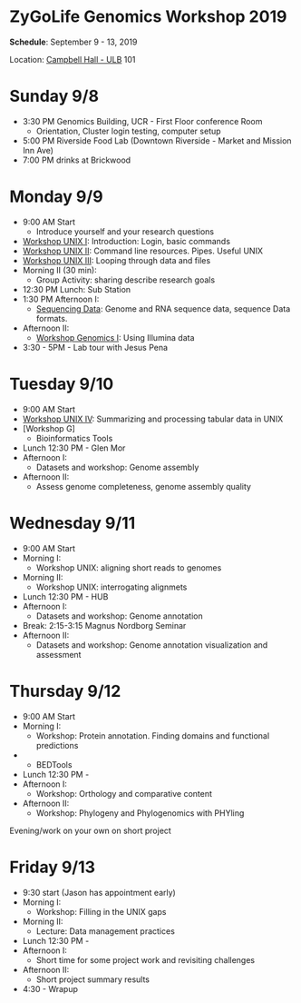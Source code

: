 # ZyGoLife Genomics Workshop 2019


**Schedule**: September 9 - 13, 2019

Location: [Campbell Hall - ULB](https://campusmap.ucr.edu/?loc=ULB) 101

Sunday 9/8
==========
   * 3:30 PM Genomics Building, UCR - First Floor conference Room
     - Orientation, Cluster login testing, computer setup
   * 5:00 PM Riverside Food Lab (Downtown Riverside - Market and Mission Inn Ave)
   * 7:00 PM drinks at Brickwood

Monday 9/9
=========
  * 9:00 AM Start
      - Introduce yourself and your research questions
  * [Workshop UNIX I](UNIX_Basics/Beginnings): Introduction: Login, basic commands
  * [Workshop UNIX II](UNIX_Basics/RunningTools): Command line resources. Pipes. Useful UNIX
  * [Workshop UNIX III](UNIX_Basics/ProgrammingBash): Looping through data and files
  * Morning II (30 min):
    - Group Activity: sharing describe research goals
  * 12:30 PM Lunch: Sub Station
  * 1:30 PM Afternoon I:
    - [Sequencing Data](Genomics/SequencingData): Genome and RNA sequence data, sequence Data formats.
  * Afternoon II:
      - [Workshop Genomics I](Genomics/ShortReadAlignment): Using Illumina data
   * 3:30 - 5PM - Lab tour with Jesus Pena

Tuesday 9/10
=============
   * 9:00 AM Start
   * [Workshop UNIX IV](UNIX_Basics/TabularData): Summarizing and processing tabular data in UNIX
   * [Workshop G]
      - Bioinformatics Tools
   * Lunch 12:30 PM - Glen Mor
   * Afternoon I:
      - Datasets and workshop: Genome assembly
   * Afternoon II:
      - Assess genome completeness, genome assembly quality

Wednesday 9/11
==============
   * 9:00 AM Start
   * Morning I:
      - Workshop UNIX: aligning short reads to genomes
   * Morning II:
      - Workshop UNIX: interrogating alignmets
   * Lunch 12:30 PM - HUB
   * Afternoon I:
      - Datasets and workshop: Genome annotation
   * Break: 2:15-3:15 Magnus Nordborg Seminar
   * Afternoon II:
      - Datasets and workshop: Genome annotation visualization and assessment

Thursday 9/12
=============
   * 9:00 AM Start
   * Morning I:
      - Workshop: Protein annotation. Finding domains and functional predictions
   *
      - BEDTools
  * Lunch 12:30 PM -
   * Afternoon I:
      - Workshop: Orthology and comparative content
   * Afternoon II:
      - Workshop: Phylogeny and Phylogenomics with PHYling

Evening/work on your own on short project

Friday 9/13
================
   * 9:30 start (Jason has appointment early)
   * Morning I:
      - Workshop: Filling in the UNIX gaps
   * Morning II:
      - Lecture: Data management practices
  * Lunch 12:30 PM -
   * Afternoon I:
      - Short time for some project work and revisiting challenges
   * Afternoon II:
      - Short project summary results
   * 4:30 - Wrapup
